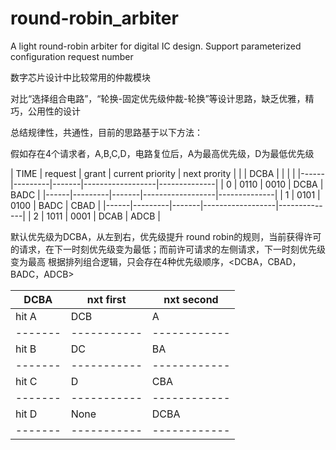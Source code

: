 # round-robin_arbiter
A light round-robin arbiter for digital IC design. Support parameterized configuration request number

数字芯片设计中比较常用的仲裁模块

对比“选择组合电路”，“轮换-固定优先级仲裁-轮换”等设计思路，缺乏优雅，精巧，公用性的设计

总结规律性，共通性，目前的思路基于以下方法：

假如存在4个请求者，A,B,C,D，电路复位后，A为最高优先级，D为最低优先级

| TIME | request | grant | current priority | next prority |
|      |   DCBA  |       |                  |              |
|------|---------|-------|------------------|--------------|
|   0  |   0110  | 0010  |    DCBA          |    BADC      |
|------|---------|-------|------------------|--------------|
|   1  |   0101  | 0100  |    BADC          |    CBAD      |
|------|---------|-------|------------------|--------------|
|   2  |   1011  | 0001  |    DCAB          |    ADCB      |

默认优先级为DCBA，从左到右，优先级提升
round robin的规则，当前获得许可的请求，在下一时刻优先级变为最低；而前许可请求的左侧请求，下一时刻优先级变为最高
根据排列组合逻辑，只会存在4种优先级顺序，<DCBA，CBAD，BADC，ADCB>

| DCBA  | nxt first | nxt second | 
|-------|-----------|------------|
| hit A |   DCB     |   A        |
|-------|-----------|------------|
| hit B |   DC      |   BA       |
|-------|-----------|------------|
| hit C |   D       |   CBA      |
|-------|-----------|------------|
| hit D |   None    |   DCBA     |
|-------|-----------|------------|
